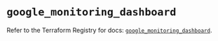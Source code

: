 # `google_monitoring_dashboard`

Refer to the Terraform Registry for docs: [`google_monitoring_dashboard`](https://registry.terraform.io/providers/hashicorp/google-beta/6.50.0/docs/resources/google_monitoring_dashboard).
